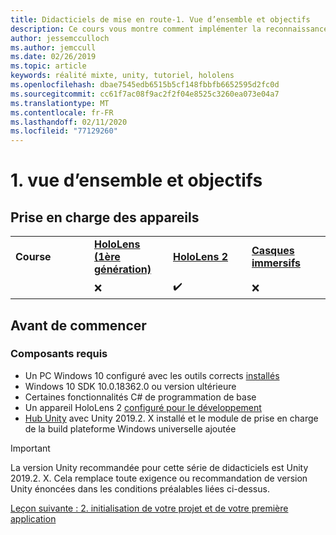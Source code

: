 ```yaml
---
title: Didacticiels de mise en route-1. Vue d’ensemble et objectifs
description: Ce cours vous montre comment implémenter la reconnaissance faciale Azure dans une application de réalité mixte.
author: jessemcculloch
ms.author: jemccull
ms.date: 02/26/2019
ms.topic: article
keywords: réalité mixte, unity, tutoriel, hololens
ms.openlocfilehash: dbae7545edb6515b5cf148fbbfb6652595d2fc0d
ms.sourcegitcommit: cc61f7ac08f9ac2f2f04e8525c3260ea073e04a7
ms.translationtype: MT
ms.contentlocale: fr-FR
ms.lasthandoff: 02/11/2020
ms.locfileid: "77129260"
---
```

# <a name="1-overview-and-objectives"></a>1. vue d’ensemble et objectifs

## <a name="device-support"></a>Prise en charge des appareils

<table>
    <colgroup>
    <col width="25%" />
    <col width="25%" />
    <col width="25%" />
    <col width="25%" />
    </colgroup>
    <tr>
        <td><strong>Course</strong></td>
        <td><a href="hololens-hardware-details.md"><strong>HoloLens (1ère génération)</strong></a></td>
        <td><a href="https://www.microsoft.com//hololens/hardware"><strong>HoloLens 2</strong></a></td>
        <td><a href="immersive-headset-hardware-details.md"><strong>Casques immersifs</strong></a></td>
    </tr>
     <tr>
        <td></td>
        <td>❌</td>
        <td>✔️</td>
        <td>❌</td>
    </tr>
</table>

## <a name="before-you-start"></a>Avant de commencer

### <a name="prerequisites"></a>Composants requis

* Un PC Windows 10 configuré avec les outils corrects [installés](install-the-tools.md)
* Windows 10 SDK 10.0.18362.0 ou version ultérieure
* Certaines fonctionnalités C# de programmation de base
* Un appareil HoloLens 2 [configuré pour le développement](using-visual-studio.md#enabling-developer-mode)
* <a href="https://docs.unity3d.com/Manual/GettingStartedInstallingHub.html" target="_blank">Hub Unity</a> avec Unity 2019.2. X installé et le module de prise en charge de la build plateforme Windows universelle ajoutée

> [!IMPORTANT]
> La version Unity recommandée pour cette série de didacticiels est Unity 2019.2. X. Cela remplace toute exigence ou recommandation de version Unity énoncées dans les conditions préalables liées ci-dessus.

[Leçon suivante : 2. initialisation de votre projet et de votre première application](mrlearning-base-ch1.md)
